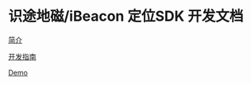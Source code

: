 识途地磁/iBeacon 定位SDK 开发文档
=====

[简介](https://github.com/UbiroutingDevelop/NaturePosition-iOS-SDK/blob/master/brief-ios.markdown)

[开发指南](https://github.com/UbiroutingDevelop/NaturePosition-iOS-SDK/blob/master/develop-ios.md)

[Demo](https://github.com/UbiroutingDevelop/NaturePosition-iOS-Demo)


